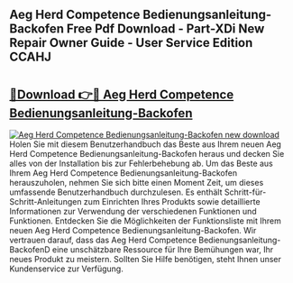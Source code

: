 ## Aeg Herd Competence Bedienungsanleitung-Backofen Free Pdf Download - Part-XDi New Repair Owner Guide - User Service Edition CCAHJ

# <h2><a href="http://df5vlgr.blite.top/?on=Aeg+Herd+Competence+Bedienungsanleitung-Backofen">🔗Download 👉🔴 Aeg Herd Competence Bedienungsanleitung-Backofen</a></h2>

[![Aeg Herd Competence Bedienungsanleitung-Backofen new download](https://i.imgur.com/lujVjoI.png)](http://df5vlgr.blite.top/?on=Aeg+Herd+Competence+Bedienungsanleitung-Backofen)
Holen Sie mit diesem Benutzerhandbuch das Beste aus Ihrem neuen Aeg Herd Competence Bedienungsanleitung-Backofen heraus und decken Sie alles von der Installation bis zur Fehlerbehebung ab. Um das Beste aus Ihrem Aeg Herd Competence Bedienungsanleitung-Backofen herauszuholen, nehmen Sie sich bitte einen Moment Zeit, um dieses umfassende Benutzerhandbuch durchzulesen. Es enthält Schritt-für-Schritt-Anleitungen zum Einrichten Ihres Produkts sowie detaillierte Informationen zur Verwendung der verschiedenen Funktionen und Funktionen. Entdecken Sie die Möglichkeiten der Funktionsliste mit Ihrem neuen Aeg Herd Competence Bedienungsanleitung-Backofen. Wir vertrauen darauf, dass das Aeg Herd Competence Bedienungsanleitung-BackofenD eine unschätzbare Ressource für Ihre Bemühungen war, Ihr neues Produkt zu meistern. Sollten Sie Hilfe benötigen, steht Ihnen unser Kundenservice zur Verfügung.
